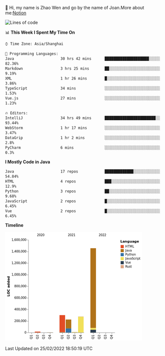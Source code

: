 :wave: Hi, my name is Zhao Wen and go by the name of Joan.More about me:[Notion](https://ybqdren.notion.site/ybqdren/Wen-Zhao-Java-03c1dd267cf5427c908cc5a01541717e)


<!--START_SECTION:waka-->
![Lines of code](https://img.shields.io/badge/From%20Hello%20World%20I%27ve%20Written-2%20Million%20lines%20of%20code-blue)

📊 **This Week I Spent My Time On** 

```text
⌚︎ Time Zone: Asia/Shanghai

💬 Programming Languages: 
Java                     30 hrs 42 mins      ████████████████████░░░░░   82.36% 
Markdown                 3 hrs 25 mins       ██░░░░░░░░░░░░░░░░░░░░░░░   9.19% 
XML                      1 hr 26 mins        █░░░░░░░░░░░░░░░░░░░░░░░░   3.86% 
TypeScript               34 mins             ░░░░░░░░░░░░░░░░░░░░░░░░░   1.53% 
Vue.js                   27 mins             ░░░░░░░░░░░░░░░░░░░░░░░░░   1.23%

🔥 Editors: 
IntelliJ                 34 hrs 49 mins      ███████████████████████░░   93.44% 
WebStorm                 1 hr 17 mins        ░░░░░░░░░░░░░░░░░░░░░░░░░   3.47% 
DataGrip                 1 hr 2 mins         ░░░░░░░░░░░░░░░░░░░░░░░░░   2.8% 
PyCharm                  6 mins              ░░░░░░░░░░░░░░░░░░░░░░░░░   0.3%

```

**I Mostly Code in Java** 

```text
Java                     17 repos            █████████████░░░░░░░░░░░░   54.84% 
HTML                     4 repos             ███░░░░░░░░░░░░░░░░░░░░░░   12.9% 
Python                   3 repos             ██░░░░░░░░░░░░░░░░░░░░░░░   9.68% 
JavaScript               2 repos             █░░░░░░░░░░░░░░░░░░░░░░░░   6.45% 
Vue                      2 repos             █░░░░░░░░░░░░░░░░░░░░░░░░   6.45%

```


**Timeline**

![Chart not found](https://raw.githubusercontent.com/ybqdren/ybqdren/main/charts/bar_graph.png) 


 Last Updated on 25/02/2022 18:50:19 UTC
<!--END_SECTION:waka-->


